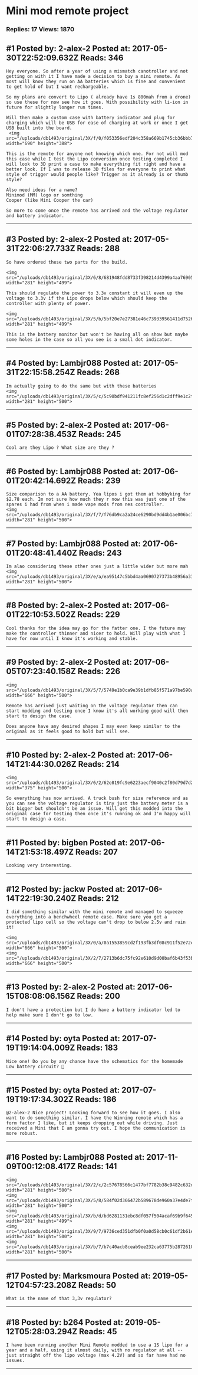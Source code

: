 # Mini mod remote project

### Replies: 17 Views: 1870

## \#1 Posted by: 2-alex-2 Posted at: 2017-05-30T22:52:09.632Z Reads: 346

```
Hey everyone. So after a year of using a mismatch canotroller and not getting on with it I have made a decision to buy a mini remote. As most will know they run on AA batteries which is fine and convenient to get hold of but I want rechargeable. 

So my plans are convert to Lipo ( already have 1s 800mah from a drone) so use these for now see how it goes. With possibility with li-ion in future for slightly longer run times. 

Will then make a custom case with battery indicator and plug for charging which will be USB for ease of charging at work or once I get USB built into the board.
 <img src="/uploads/db1493/original/3X/f/0/f053356edf204c358a669b1745cb36bbb72d43f6.jpg" width="690" height="388">

This is the remote for anyone not knowing which one. For not will mod this case while I test the Lipo conversion once testing completed I will look to 3D print a case to make everything fit right and have a better look. If I was to release 3D files for everyone to print what style of trigger would people like? Trigger as it already is or thumb style? 

Also need ideas for a name? 
Minimod (MM) logo or somthing
Cooper (like Mini Cooper the car) 

So more to come once the remote has arrived and the voltage regulator and battery indicator.
```

---
## \#3 Posted by: 2-alex-2 Posted at: 2017-05-31T22:06:27.733Z Reads: 288

```
So have ordered these two parts for the build. 

<img src="/uploads/db1493/original/3X/6/8/681948fdd8733f398214d4399a4aa76905ce42a6.PNG" width="281" height="499">

This should regulate the power to 3.3v constant it will even up the voltage to 3.3v if the Lipo drops below which should keep the controller with plenty of power. 

<img src="/uploads/db1493/original/3X/5/b/5bf20e7e27381e46c739339561411d75266713fa.PNG" width="281" height="499">

This is the battery monitor but won't be having all on show but maybe some holes in the case so all you see is a small dot indicator.
```

---
## \#4 Posted by: Lambjr088 Posted at: 2017-05-31T22:15:58.254Z Reads: 268

```
Im actually going to do the same but with these batteries 
<img src="/uploads/db1493/original/3X/5/c/5c90bdf941211fc8ef256d1c2dff9e1c2f0c4d49.jpg" width="281" height="500">
```

---
## \#5 Posted by: 2-alex-2 Posted at: 2017-06-01T07:28:38.453Z Reads: 245

```
Cool are they Lipo ? What size are they ?
```

---
## \#6 Posted by: Lambjr088 Posted at: 2017-06-01T20:42:14.692Z Reads: 239

```
Size comparison to a AA battery. Yea lipos i got them at hobbyking for $2.78 each. Im not sure how much they r now this was just one of the spares i had from when i made vape mods from nes controller.
<img src="/uploads/db1493/original/3X/f/7/f76db9ca2a24ce6290bd9dd4b1ae006bc79d4214.jpg" width="281" height="500">
```

---
## \#7 Posted by: Lambjr088 Posted at: 2017-06-01T20:48:41.440Z Reads: 243

```
Im alao considering these other ones just a little wider but more mah 
<img src="/uploads/db1493/original/3X/e/a/ea95147c5bbd4aa0690727373b48956a31bd4208.jpg" width="281" height="500">
```

---
## \#8 Posted by: 2-alex-2 Posted at: 2017-06-01T22:10:53.502Z Reads: 229

```
Cool thanks for the idea may go for the fatter one. I the future may make the controller thinner and nicer to hold. Will play with what I have for now until I know it's working and stable.
```

---
## \#9 Posted by: 2-alex-2 Posted at: 2017-06-05T07:23:40.158Z Reads: 226

```
<img src="/uploads/db1493/original/3X/5/7/5749e1b0ca9e39b1dfb85f571a97be590aeabb42.jpg" width="666" height="500">

Remote has arrived just waiting on the voltage regulator then can start modding and testing once I know it's all working good will then start to design the case. 

Does anyone have any desired shapes I may even keep similar to the original as it feels good to hold but will see.
```

---
## \#10 Posted by: 2-alex-2 Posted at: 2017-06-14T21:44:30.026Z Reads: 214

```
<img src="/uploads/db1493/original/3X/6/2/62e819fc9e6223aecf9040c2f80d79d7d24f21b5.jpg" width="375" height="500">

So everything has now arrived. A truck bush for size reference and as you can see the voltage regulator is tiny just the battery meter is a bit bigger but shouldn't be an issue. Will get this modded into the original case for testing then once it's running ok and I'm happy will start to design a case.
```

---
## \#11 Posted by: bigben Posted at: 2017-06-14T21:53:18.497Z Reads: 207

```
Looking very interesting.
```

---
## \#12 Posted by: jackw Posted at: 2017-06-14T22:19:30.240Z Reads: 212

```
I did something similar with the mini remote and managed to squeeze everything into a benchwheel remote case. Make sure you get a protected lipo cell so the voltage can't drop to below 2.5v and ruin it!

<img src="/uploads/db1493/original/3X/0/a/0a1553859cd2f193fb3df08c911f52e72c03cd19.jpg" width="666" height="500">
<img src="/uploads/db1493/original/3X/2/7/2713b6dc75fc92e610d9d00baf6b43f53bba62d2.jpg" width="666" height="500">
```

---
## \#13 Posted by: 2-alex-2 Posted at: 2017-06-15T08:08:06.156Z Reads: 200

```
I don't have a protection but I do have a battery indicator led to help make sure I don't go to low.
```

---
## \#14 Posted by: oyta Posted at: 2017-07-19T19:14:04.009Z Reads: 183

```
Nice one! Do you by any chance have the schematics for the homemade Low battery circuit? 🙂
```

---
## \#15 Posted by: oyta Posted at: 2017-07-19T19:17:34.302Z Reads: 186

```
@2-alex-2 Nice project! Looking forward to see how it goes. I also want to do something similar. I have the Winning remote which has a form factor I like, but it keeps dropping out while driving. Just received a Mini that I am gonna try out. I hope the communication is more robust.
```

---
## \#16 Posted by: Lambjr088 Posted at: 2017-11-09T00:12:08.417Z Reads: 141

```
<img src="/uploads/db1493/original/3X/2/c/2c57678566c1477bf7782b38c9482c632d6daff3.jpg" width="281" height="500">
<img src="/uploads/db1493/original/3X/5/8/584f02d366472b589678de960a37e4de7f77cc47.jpg" width="281" height="500">
<img src="/uploads/db1493/original/3X/b/d/bd6281131ebc8df057f504acaf69b9f6455c5a20.jpg" width="281" height="499">
<img src="/uploads/db1493/original/3X/9/7/9736ced351dfb0f0a0d58cb0c61df2b61ec8c225.jpg" width="281" height="500">
<img src="/uploads/db1493/original/3X/b/7/b7c40acb8ceab9ee232ca63775b2872610a98861.jpg" width="281" height="500">
```

---
## \#17 Posted by: Marksmoura Posted at: 2019-05-12T04:57:23.208Z Reads: 50

```
What is the name of that 3,3v regulator?
```

---
## \#18 Posted by: b264 Posted at: 2019-05-12T05:28:03.294Z Reads: 45

```
I have been running another Mini Remote modded to use a 1S lipo for a year and a half, using it almost daily, with no regulator at all -- just straight off the lipo voltage (max 4.2V) and so far have had no issues.
```

---
